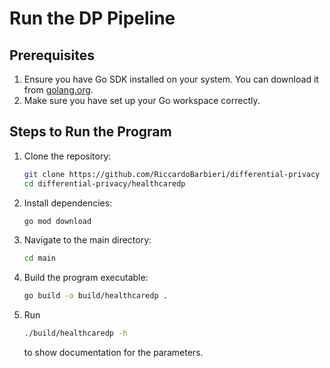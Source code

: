 # Run the DP Pipeline

## Prerequisites

1. Ensure you have Go SDK installed on your system. You can download it from [golang.org](https://golang.org/dl/).
2. Make sure you have set up your Go workspace correctly.

## Steps to Run the Program

1. Clone the repository:
    ```bash
    git clone https://github.com/RiccardoBarbieri/differential-privacy
    cd differential-privacy/healthcaredp
    ```
2. Install dependencies:
    ```bash
    go mod download
    ```
3. Navigate to the main directory:
    ```bash
    cd main
    ```
4. Build the program executable:
    ```bash 
    go build -o build/healthcaredp .
    ```
5. Run
   ```bash
   ./build/healthcaredp -h
   ```
   to show documentation for the parameters.

[//]: # (### Troubleshooting)

[//]: # ()
[//]: # (If you encounter any dependency issues, try running:)

[//]: # (go mod tidy)

[//]: # ()
[//]: # ()
[//]: # (Make sure all required data files specified through parameters exist.)

[//]: # ()
[//]: # ()
[//]: # (If you face permission issues, ensure you have the necessary rights to read/write in the project directory and files.)
